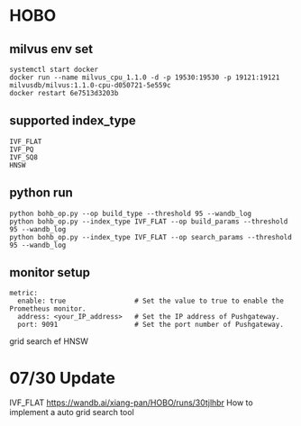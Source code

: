 <!--
 * @Author: Xiang Pan
 * @Date: 2021-07-10 00:23:34
 * @LastEditTime: 2021-08-02 12:38:00
 * @LastEditors: Xiang Pan
 * @Description: 
 * @FilePath: /HOBO/README.md
 * xiangpan@nyu.edu
-->
# HOBO

## milvus env set
```
systemctl start docker
docker run --name milvus_cpu_1.1.0 -d -p 19530:19530 -p 19121:19121 milvusdb/milvus:1.1.0-cpu-d050721-5e559c
docker restart 6e7513d3203b  
```

## supported index_type 
```
IVF_FLAT
IVF_PQ
IVF_SQ8
HNSW
```

## python run
```
python bohb_op.py --op build_type --threshold 95 --wandb_log
python bohb_op.py --index_type IVF_FLAT --op build_params --threshold 95 --wandb_log
python bohb_op.py --index_type IVF_FLAT --op search_params --threshold 95 --wandb_log
```

## monitor setup
```
metric:
  enable: true                 # Set the value to true to enable the Prometheus monitor.
  address: <your_IP_address>   # Set the IP address of Pushgateway.
  port: 9091                   # Set the port number of Pushgateway.
```

grid search 
ef
HNSW

# 07/30 Update

IVF_FLAT https://wandb.ai/xiang-pan/HOBO/runs/30tjlhbr
How to implement a auto grid search tool